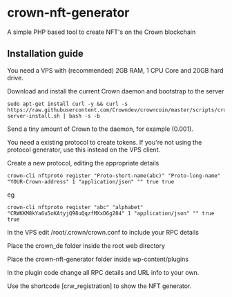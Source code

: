 # crown-nft-generator
A simple PHP based tool to create NFT's on the Crown blockchain

## Installation guide
You need a VPS with (recommended) 2GB RAM, 1 CPU Core and 20GB hard drive.

Download and install the current Crown daemon and bootstrap to the server
```
sudo apt-get install curl -y && curl -s https://raw.githubusercontent.com/Crowndev/crowncoin/master/scripts/crown-server-install.sh | bash -s -b
```

Send a tiny amount of Crown to the daemon, for example (0.001). 

You need a existing protocol to create tokens. If you're not using the protocol generator, use this instead on the VPS client. 

Create a new protocol, editing the appropriate details
```
crown-cli nftproto register "Proto-short-name(abc)" "Proto-long-name" "YOUR-Crown-address" 1 "application/json" "" true true
```
eg
```
crown-cli nftproto register "abc" "alphabet" "CRWKKM8kYa6u5oKAtyjQ98uQqzfMXxD6g284" 1 "application/json" "" true true
```

In the VPS edit /root/.crown/crown.conf to include your RPC details

Place the crown_de folder inside the root web directory

Place the crown-nft-generator folder inside wp-content/plugins

In the plugin code change all RPC details and URL info to your own.

Use the shortcode [crw_registration] to show the NFT generator.